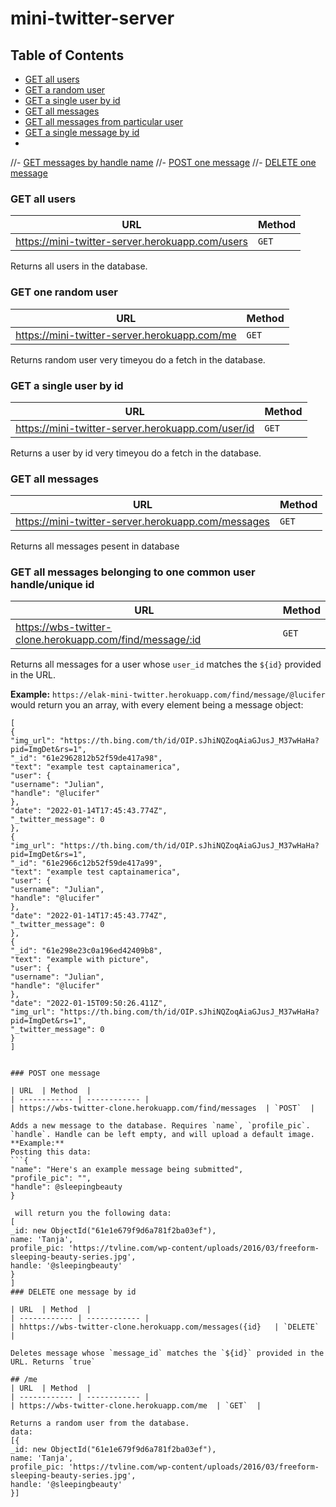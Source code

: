 # mini-twitter-server

## Table of Contents

- [GET all users](https://mini-twitter-server.herokuapp.com/users)
- [GET a random user](https://mini-twitter-server.herokuapp.com/me)
- [GET a single user by id](https://mini-twitter-server.herokuapp.com/user/id)
- [GET all messages ](https://mini-twitter-server.herokuapp.com/messages)
- [GET all messages from particular user ](https://mini-twitter-server.herokuapp.com//users/id/messages)
- [GET a single message by id](https://mini-twitter-server.herokuapp.com/messages/id)
- 
//- [GET messages by handle name](https://wbs-twitter-clone.herokuapp.com/find/message/:id) 
//- [POST one message](https://wbs-twitter-clone.herokuapp.com/messages)
//- [DELETE one message](https://wbs-twitter-clone.herokuapp.com/messages/:id)



### GET all users

| URL                                             | Method |
| ----------------------------------------------- | ------ |
| https://mini-twitter-server.herokuapp.com/users | `GET`  |

Returns all users in the database.


### GET one random user

| URL                                          | Method |
| -------------------------------------------- | ------ |
| https://mini-twitter-server.herokuapp.com/me | `GET`  |

Returns random user very timeyou do a fetch in the database.


### GET a single user by id

| URL                                               | Method |
| ------------------------------------------------- | ------ |
| https://mini-twitter-server.herokuapp.com/user/id | `GET`  |

Returns a user by id very timeyou do a fetch in the database.


### GET all messages

| URL                                                | Method |
| -------------------------------------------------- | ------ |
| https://mini-twitter-server.herokuapp.com/messages | `GET`  |

Returns all messages pesent in database


### GET all messages belonging to one common user handle/unique id

| URL                                                      | Method |
| -------------------------------------------------------- | ------ |
| https://wbs-twitter-clone.herokuapp.com/find/message/:id | `GET`  |

Returns all messages for a user whose `user_id` matches the `${id}` provided in the URL.

**Example:**
`https://elak-mini-twitter.herokuapp.com/find/message/@lucifer` would return you an array, with every element being a message object:

```
[
{
"img_url": "https://th.bing.com/th/id/OIP.sJhiNQZoqAiaGJusJ_M37wHaHa?pid=ImgDet&rs=1",
"_id": "61e2962812b52f59de417a98",
"text": "example test captainamerica",
"user": {
"username": "Julian",
"handle": "@lucifer"
},
"date": "2022-01-14T17:45:43.774Z",
"_twitter_message": 0
},
{
"img_url": "https://th.bing.com/th/id/OIP.sJhiNQZoqAiaGJusJ_M37wHaHa?pid=ImgDet&rs=1",
"_id": "61e2966c12b52f59de417a99",
"text": "example test captainamerica",
"user": {
"username": "Julian",
"handle": "@lucifer"
},
"date": "2022-01-14T17:45:43.774Z",
"_twitter_message": 0
},
{
"_id": "61e298e23c0a196ed42409b8",
"text": "example with picture",
"user": {
"username": "Julian",
"handle": "@lucifer"
},
"date": "2022-01-15T09:50:26.411Z",
"img_url": "https://th.bing.com/th/id/OIP.sJhiNQZoqAiaGJusJ_M37wHaHa?pid=ImgDet&rs=1",
"_twitter_message": 0
}
]


### POST one message

| URL  | Method  |
| ------------ | ------------ |
| https://wbs-twitter-clone.herokuapp.com/find/messages  | `POST`  |

Adds a new message to the database. Requires `name`, `profile_pic`. `handle`. Handle can be left empty, and will upload a default image.
**Example:**
Posting this data:
```{
"name": "Here's an example message being submitted",
"profile_pic": "",
"handle": @sleepingbeauty
}

 will return you the following data:
[
_id: new ObjectId("61e1e679f9d6a781f2ba03ef"),
name: 'Tanja',
profile_pic: 'https://tvline.com/wp-content/uploads/2016/03/freeform-sleeping-beauty-series.jpg',
handle: '@sleepingbeauty'
}
]
### DELETE one message by id

| URL  | Method  |
| ------------ | ------------ |
| hhttps://wbs-twitter-clone.herokuapp.com/messages({id}   | `DELETE`  |

Deletes message whose `message_id` matches the `${id}` provided in the URL. Returns `true`

## /me
| URL  | Method  |
| ------------ | ------------ |
| https://wbs-twitter-clone.herokuapp.com/me  | `GET`  |

Returns a random user from the database.
data:
[{
_id: new ObjectId("61e1e679f9d6a781f2ba03ef"),
name: 'Tanja',
profile_pic: 'https://tvline.com/wp-content/uploads/2016/03/freeform-sleeping-beauty-series.jpg',
handle: '@sleepingbeauty'
}]
